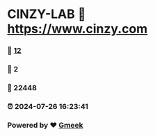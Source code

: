 # CINZY-LAB :link: https://www.cinzy.com 
### :page_facing_up: [12](https://www.cinzy.com/tag.html) 
### :speech_balloon: 2 
### :hibiscus: 22448 
### :alarm_clock: 2024-07-26 16:23:41 
### Powered by :heart: [Gmeek](https://github.com/Meekdai/Gmeek)
